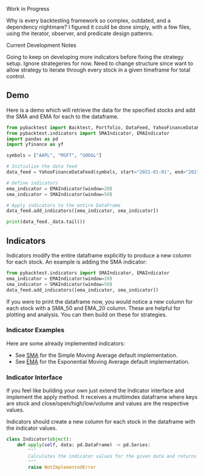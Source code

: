 Work in Progress

Why is every backtesting framework so complex, outdated, and a dependency nightmare? I figured it could be done simply, with a few files, using the iterator, observer, and predicate design pattenrs.

Current Development Notes

Going to keep on developing more indicators before fixing the strategy setup. Ignore strategeries for now. Need to change structure since want to allow strategy to iterate through every stock in a given timeframe for total control.

## Demo

Here is a demo which will retrieve the data for the specified stocks and add the SMA and EMA for each to the dataframe.

```python
from pybacktest import Backtest, Portfolio, DataFeed, YahooFinanceDataFeed
from pybacktest.indicators import SMAIndicator, EMAIndicator
import pandas as pd
import yfinance as yf

symbols = ["AAPL", "MSFT", "GOOGL"]

# Initialize the data feed
data_feed = YahooFinanceDataFeed(symbols, start="2021-01-01", end="2021-12-31")

# Define indicators
ema_indicator = EMAIndicator(window=20)
sma_indicator = SMAIndicator(window=50)

# Apply indicators to the entire DataFrame
data_feed.add_indicators([ema_indicator, sma_indicator])

print(data_feed._data.tail())
```

## Indicators

Indicators modify the entire dataframe explicitly to produce a new column for each stock. An example is adding the SMA indicator:

```python
from pybacktest.indicators import SMAIndicator, EMAIndicator
ema_indicator = EMAIndicator(window=20)
sma_indicator = SMAIndicator(window=50)
data_feed.add_indicators([ema_indicator, sma_indicator])
```

If you were to print the dataframe now, you would notice a new column for each stock with a SMA_50 and EMA_20 column. These are helpful for plotting and analysis. You can then build on these for strategies.

### Indicator Examples

Here are some already implemented indicators:

- See [SMA](indicators/sma.py) for the Simple Moving Average default implementation.
- See [EMA](indicators/ema.py) for the Exponential Moving Average default implementation.

### Indicator Interface

If you feel like building your own just extend the Indicator interface and implement the apply method. It receives a multiimdex dataframe where keys are stock and close/open/high/low/volume and values are the respective values.

Indicators should create a new column for each stock in the dataframe with the indicator values.

```python
class Indicator(object):
    def apply(self, data: pd.DataFrame) -> pd.Series:
        """
        Calculates the indicator values for the given data and returns a Series.
        """
        raise NotImplementedError
```

